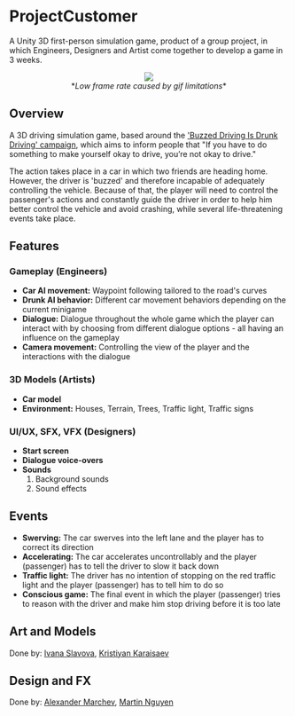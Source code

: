 # ProjectCustomer

A Unity 3D first-person simulation game, product of a group project, in which Engineers, Designers and Artist come together to develop a game in 3 weeks.

<p align="center">
  <img src="Media/demo.gif"><br/>
  *<i>Low frame rate caused by gif limitations</i>*
</p>

## Overview

A 3D driving simulation game, based around the ['Buzzed Driving Is Drunk Driving' campaign](https://www.nhtsa.gov/campaign/buzzed-driving), which aims to inform people that "If you have to do something to make yourself okay to drive, you’re not okay to drive."

The action takes place in a car in which two friends are heading home. However, the driver is 'buzzed' and therefore incapable of adequately controlling the vehicle. Because of that, the player will need to control the passenger's actions and constantly guide the driver in order to help him better control the vehicle and avoid crashing, while several life-threatening events take place.

## Features

### Gameplay (Engineers)

- **Car AI movement:** Waypoint following tailored to the road's curves
- **Drunk AI behavior:** Different car movement behaviors depending on the current minigame
- **Dialogue:** Dialogue throughout the whole game which the player can interact with by choosing from different dialogue options - all having an influence on the gameplay
- **Camera movement:** Controlling the view of the player and the interactions with the dialogue

### 3D Models (Artists)

- **Car model**
- **Environment:** Houses, Terrain, Trees, Traffic light, Traffic signs

### UI/UX, SFX, VFX (Designers)

- **Start screen**
- **Dialogue voice-overs**
- **Sounds**
  1. Background sounds
  2. Sound effects

## Events

- **Swerving:** The car swerves into the left lane and the player has to correct its direction
- **Accelerating:** The car accelerates uncontrollably and the player (passenger) has to tell the driver to slow it back down
- **Traffic light:** The driver has no intention of stopping on the red traffic light and the player (passenger) has to tell him to do so
- **Conscious game:** The final event in which the player (passenger) tries to reason with the driver and make him stop driving before it is too late

## Art and Models
Done by: [Ivana Slavova](https://www.linkedin.com/in/ivana-slavova-2162442ba/), [Kristiyan Karaisaev](https://www.linkedin.com/in/kristiyan-karaisaev-979471258/)

## Design and FX
Done by: [Alexander Marchev](https://www.linkedin.com/in/alexander-marchev-75833733b/), [Martin Nguyen](https://www.linkedin.com/in/martngu/)
